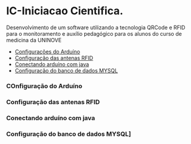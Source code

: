 # IC-Iniciacao Cientifica.

Desenvolvimento de um software utilizando a tecnologia QRCode e RFID para o monitoramento e auxílio pedagógico para os alunos do curso de medicina da UNINOVE

- [Configurações do Arduíno](#configurações-do-arduíno)
- [Configuração das antenas RFID](#configuração-das-antenas-rfid)
- [Conectando arduíno com java](#conectando-arduíno-com-java)
- [Configuração do banco de dados MYSQL](#configuração-do-banco-de-dados-mysql)





### COnfiguração do Arduíno
### Configuração das antenas RFID
### Conectando arduíno com java
### Configuração do banco de dados MYSQL]

